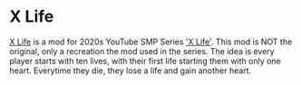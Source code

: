 # X Life
[X Life](https://minecraft.curseforge.com/projects/x-life) is a mod for 2020s YouTube SMP Series ['X Life'](https://x-life-smp.fandom.com/wiki/X_Life).
This mod is NOT the original, only a recreation the mod used in the series.
The idea is every player starts with ten lives, with their first life starting them with only one heart. Everytime they die, they lose a life and gain another heart.
